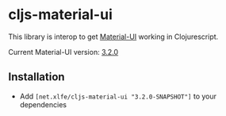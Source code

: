 # cljs-material-ui

This library is interop to get [Material-UI](http://www.material-ui.com/#/) working in Clojurescript.

Current Material-UI version: [3.2.0](https://v3-2-0.material-ui.com/)

## Installation

- Add `[net.xlfe/cljs-material-ui "3.2.0-SNAPSHOT"]` to your dependencies

